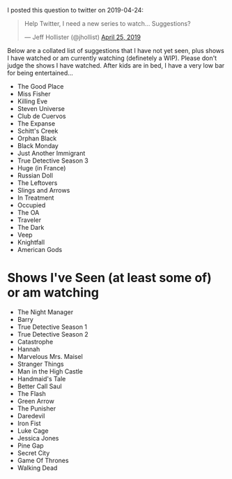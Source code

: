 I posted this question to twitter on 2019-04-24:

<blockquote class="twitter-tweet" data-lang="en"><p lang="en" dir="ltr">Help Twitter, I need a new series to watch...  Suggestions?</p>&mdash; Jeff Hollister (@jhollist) <a href="https://twitter.com/jhollist/status/1121203901682855942?ref_src=twsrc%5Etfw">April 25, 2019</a></blockquote>

Below are a collated list of suggestions that I have not yet seen, plus shows I have watched or am currently watching (definetely a WIP).  Please don't judge the shows I have watched.  After kids are in bed, I have a very low bar for being entertained...

- The Good Place
- Miss Fisher
- Killing Eve
- Steven Universe
- Club de Cuervos
- The Expanse
- Schitt's Creek
- Orphan Black
- Black Monday
- Just Another Immigrant
- True Detective Season 3
- Huge (in France)
- Russian Doll
- The Leftovers
- Slings and Arrows
- In Treatment
- Occupied
- The OA
- Traveler
- The Dark
- Veep
- Knightfall
- American Gods

# Shows I've Seen (at least some of) or am watching
- The Night Manager
- Barry
- True Detective Season 1
- True Detective Season 2
- Catastrophe
- Hannah
- Marvelous Mrs. Maisel
- Stranger Things
- Man in the High Castle
- Handmaid's Tale
- Better Call Saul
- The Flash
- Green Arrow
- The Punisher
- Daredevil
- Iron Fist
- Luke Cage
- Jessica Jones
- Pine Gap
- Secret City
- Game Of Thrones
- Walking Dead